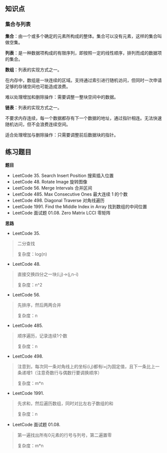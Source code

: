 ## 知识点

### 集合与列表

**集合**：由一个或多个确定的元素所构成的整体。集合可以没有元素，这样的集合叫做空集。

**列表**：是一种数据项构成的有限序列，即按照一定的线性顺序，排列而成的数据项的集合。

**数组**：列表的实现方式之一。

在内存中，数组是一块连续的区域。支持通过索引进行随机访问，但同时一次申请足够的存储空间也可能造成浪费。

难以处理增加和删除操作：需要调整一整块空间中的数据。

**链表**：列表的实现方式之一。

不要求内存连续，每一个数据都存有下一个数据的地址，通过指针相连。无法快速随机访问，但不会浪费连续空间。

适合处理增加与删除操作：只需要调整前后数据块的指针。

## 练习题目

**题目**
- LeetCode 35. Search Insert Position 搜索插入位置
- LeetCode 48. Rotate Image 旋转图像
- LeetCode 56. Merge Intervals 合并区间
- LeetCode 485. Max Consecutive Ones 最大连续 1 的个数
- LeetCode 498. Diagonal Traverse 对角线遍历
- LeetCode 1991. Find the Middle Index in Array 找到数组的中间位置
- LeetCode 面试题 01.08. Zero Matrix LCCI 零矩阵

**思路**
- LeetCode 35. 
> 二分查找
> 
> 复杂度：log(n)
> 
- LeetCode 48. 
> 直接交换四分之一块(i,j)->(j,n-i)
> 
> 复杂度：n^2
> 
- LeetCode 56. 
> 先排序，然后两两合并
> 
> 复杂度：n
> 
- LeetCode 485. 
> 顺序遍历，记录连续1个数
> 
> 复杂度：n
> 
- LeetCode 498. 
> 注意到，每次同一条对角线上的坐标(i,j)都有i+j为固定值，且下一条比上一条递增1（注意奇数行与偶数行要调换顺序）
> 
> 复杂度：m\*n
> 
- LeetCode 1991. 
> 先求和，然后遍历数组，同时对比左右子数组的和
> 
> 复杂度：n
> 
- LeetCode 面试题 01.08. 
> 第一遍找出所有0元素的行号与列号，第二遍置零
> 
> 复杂度：m\*n
> 

